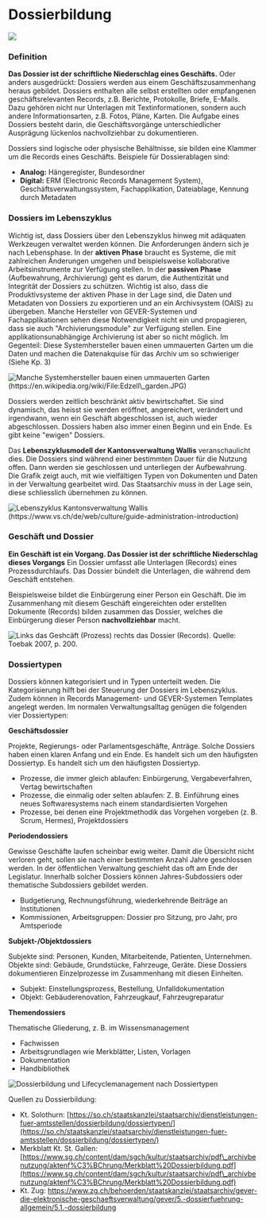 # Dossierbildung

![](<../.gitbook/assets/image (3) (1).png>)

### **Definition**

**Das Dossier ist der schriftliche Niederschlag eines Geschäfts.** Oder anders ausgedrückt: Dossiers werden aus einem Geschäftszusammenhang heraus gebildet. Dossiers enthalten alle selbst erstellten oder empfangenen geschäftsrelevanten Records, z.B. Berichte, Protokolle, Briefe, E-​Mails. Dazu gehören nicht nur Unterlagen mit Textinformationen, sondern auch andere Informationsarten, z.B. Fotos, Pläne, Karten. Die Aufgabe eines Dossiers besteht darin, die Geschäftsvorgänge unterschiedlicher Ausprägung lückenlos nachvollziehbar zu dokumentieren.

Dossiers sind logische oder physische Behältnisse, sie bilden eine Klammer um die Records eines Geschäfts. Beispiele für Dossierablagen sind:

* **Analog:** Hängeregister, Bundesordner
* **Digital:** ERM (Electronic Records Management System), Geschäftsverwaltungssystem, Fachapplikation, Dateiablage, Kennung durch Metadaten

### Dossiers im Lebenszyklus

Wichtig ist, dass Dossiers über den Lebenszyklus hinweg mit adäquaten Werkzeugen verwaltet werden können. Die Anforderungen ändern sich je nach Lebensphase. In der **aktiven Phase** braucht es Systeme, die mit zahlreichen Änderungen umgehen und beispielsweise kollaborative Arbeitsinstrumente zur Verfügung stellen. In der **passiven Phase** (Aufbewahrung, Archivierung) geht es darum, die Authentizität und Integrität der Dossiers zu schützen. Wichtig ist also, dass die Produktivsysteme der aktiven Phase in der Lage sind, die Daten und Metadaten von Dossiers zu exportieren und an ein Archivsystem (OAIS) zu übergeben. Manche Hersteller von GEVER-Systemen und Fachapplikationen sehen diese Notwendigkeit nicht ein und propagieren, dass sie auch "Archivierungsmodule" zur Verfügung stellen. Eine applikationsunabhängige Archivierung ist aber so nicht möglich. Im Gegenteil: Diese Systemhersteller bauen einen ummauerten Garten um die Daten und machen die Datenakquise für das Archiv um so schwieriger (Siehe Kp. 3)

![Manche Systemhersteller bauen einen ummauerten Garten (https://en.wikipedia.org/wiki/File:Edzell\_garden.JPG)](<../.gitbook/assets/image (8) (2).png>)

Dossiers werden zeitlich beschränkt aktiv bewirtschaftet. Sie sind dynamisch, das heisst sie werden eröffnet, angereichert, verändert und irgendwann, wenn ein Geschäft abgeschlossen ist, auch wieder abgeschlossen. Dossiers haben also immer einen Beginn und ein Ende. Es gibt keine "ewigen" Dossiers.

Das **Lebenszyklusmodell der Kantonsverwaltung Wallis** veranschaulicht dies. Die Dossiers sind während einer bestimmten Dauer für die Nutzung offen. Dann werden sie geschlossen und unterliegen der Aufbewahrung. Die Grafik zeigt auch, mit wie vielfältigen Typen von Dokumenten und Daten in der Verwaltung gearbeitet wird. Das Staatsarchiv muss in der Lage sein, diese schliesslich übernehmen zu können.

![Lebenszyklus Kantonsverwaltung Wallis (https://www.vs.ch/de/web/culture/guide-administration-introduction)](<../.gitbook/assets/image (9).png>)

### Geschäft und Dossier

**Ein Geschäft ist ein Vorgang. Das Dossier ist der schriftliche Niederschlag dieses Vorgangs** Ein Dossier umfasst alle Unterlagen (Records) eines Prozessdurchlaufs. Das Dossier bündelt die Unterlagen, die während dem Geschäft entstehen.

Beispielsweise bildet die Einbürgerung einer Person ein Geschäft. Die im Zusammenhang mit diesem Geschäft eingereichten oder erstellten Dokumente (Records) bilden zusammen das Dossier, welches die Einbürgerung dieser Person **nachvollziehbar** macht.

![Links das Geshcäft (Prozess) rechts das Dossier (Records). Quelle: Toebak 2007, p. 200.](<../.gitbook/assets/image (4).png>)

### Dossiertypen

Dossiers können kategorisiert und in Typen unterteilt weden. Die Kategorisierung hilft bei der Steuerung der Dossiers im Lebenszyklus. Zudem können in Records Management- und GEVER-Systemen Templates angelegt werden. Im normalen Verwaltungsalltag genügen die folgenden vier Dossiertypen:

**Geschäftsdossier**

Projekte, Regierungs- oder Parlamentsgeschäfte, Anträge. Solche Dossiers haben einen klaren Anfang und ein Ende. Es handelt sich um den häufigsten Dossiertyp. Es handelt sich um den häufigsten Dossiertyp.&#x20;

* Prozesse, die immer gleich ablaufen: Einbürgerung, Vergabeverfahren, Vertag bewirtschaften&#x20;
* Prozesse, die einmalig oder selten ablaufen: Z. B. Einführung eines neues Softwaresystems nach einem standardisierten Vorgehen&#x20;
* Prozesse, bei denen eine Projektmethodik das Vorgehen vorgeben (z. B. Scrum, Hermes), Projektdossiers

**Periodendossiers**

Gewisse Geschäfte laufen scheinbar ewig weiter. Damit die Übersicht nicht verloren geht, sollen sie nach einer bestimmten Anzahl Jahre geschlossen werden. In der öffentlichen Verwaltung geschieht das oft am Ende der Legislatur. Innerhalb solcher Dossiers können Jahres-​Subdossiers oder thematische Subdossiers gebildet werden.&#x20;

* Budgetierung, Rechnungsführung, wiederkehrende Beiträge an Institutionen&#x20;
* Kommissionen, Arbeitsgruppen: Dossier pro Sitzung, pro Jahr, pro Amtsperiode

**Subjekt-/Objektdossiers**

Subjekte sind: Personen, Kunden, Mitarbeitende, Patienten, Unternehmen. Objekte sind: Gebäude, Grundstücke, Fahrzeuge, Geräte. Diese Dossiers dokumentieren Einzelprozesse im Zusammenhang mit diesen Einheiten.

* Subjekt: Einstellungsprozess, Bestellung, Unfalldokumentation&#x20;
* Objekt: Gebäuderenovation, Fahrzeugkauf, Fahrzeugreparatur

**Themendossiers**

Thematische Gliederung, z. B. im Wissensmanagement&#x20;

* Fachwissen&#x20;
* Arbeitsgrundlagen wie Merkblätter, Listen, Vorlagen&#x20;
* Dokumentation&#x20;
* Handbibliothek

![Dossierbildung und Lifecyclemanagement nach Dossiertypen](<../.gitbook/assets/image (2) (2).png>)



Quellen zu Dossierbildung:&#x20;

* Kt. Solothurn: [https://so.ch/staatskanzlei/staatsarchiv/dienstleistungen-fuer-amtsstellen/dossierbildung/dossiertypen/](https://so.ch/staatskanzlei/staatsarchiv/dienstleistungen-fuer-amtsstellen/dossierbildung/dossiertypen/)
* Merkblatt Kt. St. Gallen: [https://www.sg.ch/content/dam/sgch/kultur/staatsarchiv/pdf\_archivbenutzung/aktenf%C3%BChrung/Merkblatt%20Dossierbildung.pdf](https://www.sg.ch/content/dam/sgch/kultur/staatsarchiv/pdf\_archivbenutzung/aktenf%C3%BChrung/Merkblatt%20Dossierbildung.pdf)
* Kt. Zug: [https://www.zg.ch/behoerden/staatskanzlei/staatsarchiv/gever-die-elektronische-geschaeftsverwaltung/gever/5.-dossierfuehrung-allgemein/5.1.-dossierbildung ](https://www.zg.ch/behoerden/staatskanzlei/staatsarchiv/gever-die-elektronische-geschaeftsverwaltung/gever/5.-dossierfuehrung-allgemein/5.1.-dossierbildung)

